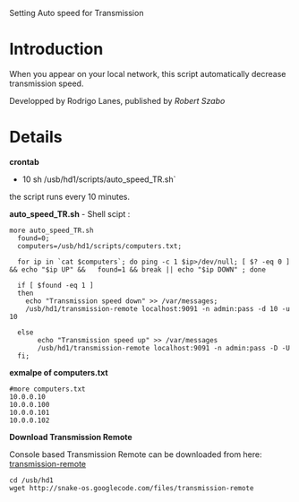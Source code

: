 Setting Auto speed for Transmission

# Introduction #

When you appear on your local network, this script automatically decrease transmission speed.

Developped by Rodrigo Lanes, published by _Robert Szabo_


# Details #

**crontab**

  * 10   sh /usb/hd1/scripts/auto\_speed\_TR.sh`

the script runs every 10 minutes.

**auto\_speed\_TR.sh**  - Shell scipt :
```
more auto_speed_TR.sh 
  found=0;
  computers=/usb/hd1/scripts/computers.txt;

  for ip in `cat $computers`; do ping -c 1 $ip>/dev/null; [ $? -eq 0 ] && echo "$ip UP" &&   found=1 && break || echo "$ip DOWN" ; done

  if [ $found -eq 1 ] 
  then
    echo "Transmission speed down" >> /var/messages;
    /usb/hd1/transmission-remote localhost:9091 -n admin:pass -d 10 -u 10

  else
       echo "Transmission speed up" >> /var/messages
       /usb/hd1/transmission-remote localhost:9091 -n admin:pass -D -U
  fi;
```


**exmalpe of computers.txt**
```
#more computers.txt
10.0.0.10
10.0.0.100
10.0.0.101
10.0.0.102
```


**Download Transmission Remote**

Console based Transmission Remote can be downloaded from here:
[transmission-remote](http://snake-os.googlecode.com/files/transmission-remote)
```
cd /usb/hd1
wget http://snake-os.googlecode.com/files/transmission-remote 
```